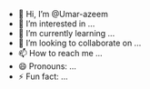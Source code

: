 - 👋 Hi, I’m @Umar-azeem
- 👀 I’m interested in ...
- 🌱 I’m currently learning ...
- 💞️ I’m looking to collaborate on ...
- 📫 How to reach me ...
- 😄 Pronouns: ...
- ⚡ Fun fact: ...

<!---
Umar-azeem/Umar-azeem is a ✨ special ✨ repository because its `README.md` (this file) appears on your GitHub profile.
You can click the Preview link to take a look at your changes.
--->
